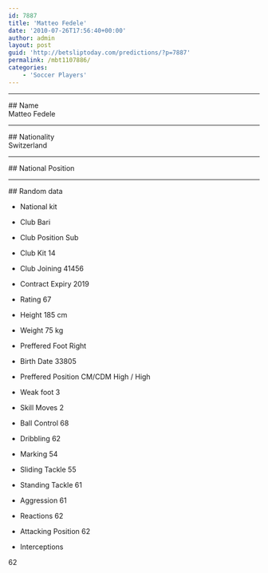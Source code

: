```yaml
---
id: 7887
title: 'Matteo Fedele'
date: '2010-07-26T17:56:40+00:00'
author: admin
layout: post
guid: 'http://betsliptoday.com/predictions/?p=7887'
permalink: /mbt1107886/
categories:
    - 'Soccer Players'
---
```


- - - - - -

\## Name  
 Matteo Fedele

- - - - - -

\## Nationality  
 Switzerland

- - - - - -

\## National Position

- - - - - -

\## Random data

- National kit
- Club
 Bari

- Club Position
 Sub

- Club Kit
 14

- Club Joining
 41456

- Contract Expiry
 2019

- Rating
 67

- Height
 185 cm

- Weight
 75 kg

- Preffered Foot
 Right

- Birth Date
 33805

- Preffered Position
 CM/CDM High / High

- Weak foot
 3

- Skill Moves
 2

- Ball Control
 68

- Dribbling
 62

- Marking
 54

- Sliding Tackle
 55

- Standing Tackle
 61

- Aggression
 61

- Reactions
 62

- Attacking Position
 62

- Interceptions

 62